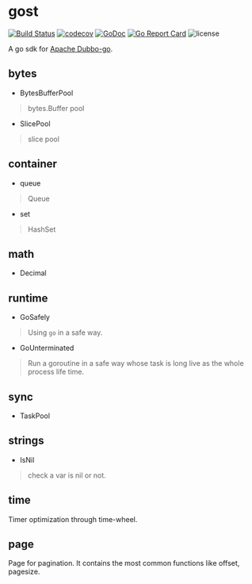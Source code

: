 # gost

[![Build Status](https://travis-ci.org/dubbogo/gost.png?branch=master)](https://travis-ci.org/dubbogo/gost)
[![codecov](https://codecov.io/gh/dubbogo/gost/branch/master/graph/badge.svg)](https://codecov.io/gh/dubbogo/gost)
[![GoDoc](https://godoc.org/github.com/dubbogo/gost?status.svg)](https://godoc.org/github.com/dubbogo/gost)
[![Go Report Card](https://goreportcard.com/badge/github.com/dubbogo/gost)](https://goreportcard.com/report/github.com/dubbogo/gost)
![license](https://img.shields.io/badge/license-Apache--2.0-green.svg)

A go sdk for [Apache Dubbo-go](github.com/apache/dubbo-go).

## bytes

* BytesBufferPool
> bytes.Buffer pool

* SlicePool
> slice pool
## container

* queue
> Queue

* set
> HashSet

## math

* Decimal

## runtime

* GoSafely 
> Using `go` in a safe way.
* GoUnterminated
> Run a goroutine in a safe way whose task is long live as the whole process life time.

## sync

* TaskPool

## strings

* IsNil
> check a var is nil or not.

## time

Timer optimization through time-wheel.

## page

Page for pagination. It contains the most common functions like offset, pagesize.

